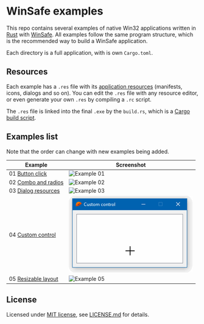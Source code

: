# WinSafe examples

This repo contains several examples of native Win32 applications written in [Rust](https://www.rust-lang.org) with [WinSafe](https://github.com/rodrigocfd/winsafe). All examples follow the same program structure, which is the recommended way to build a WinSafe application.

Each directory is a full application, with is own `Cargo.toml`.

## Resources

Each example has a `.res` file with its [application resources](https://en.wikipedia.org/wiki/Resource_(Windows)) (manifests, icons, dialogs and so on). You can edit the `.res` file with any resource editor, or even generate your own `.res` by compiling a `.rc` script.

The `.res` file is linked into the final `.exe` by the `build.rs`, which is a [Cargo build script](https://doc.rust-lang.org/cargo/reference/build-scripts.html).

## Examples list

Note that the order can change with new examples being added.

| Example | Screenshot |
| - | - |
| 01 [Button click](01_button_click/) | ![Example 01](01_button_click/screen.gif) |
| 02 [Combo and radios](02_combo_and_radios/) | ![Example 02](02_combo_and_radios/screen.gif) |
| 03 [Dialog resources](03_dialog_resources/) | ![Example 03](03_dialog_resources/screen.gif) |
| 04 [Custom control](04_custom_control/) | ![Example 04](04_custom_control/screen.gif) |
| 05 [Resizable layout](05_resizable_layout/) | ![Example 05](05_resizable_layout/screen.gif) |

## License

Licensed under [MIT license](https://opensource.org/licenses/MIT), see [LICENSE.md](LICENSE.md) for details.

